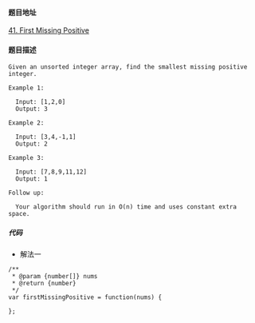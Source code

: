#### 题目地址
[41. First Missing Positive](https://leetcode.com/problems/first-missing-positive/)
#### 题目描述
```
Given an unsorted integer array, find the smallest missing positive integer.

Example 1:

  Input: [1,2,0]
  Output: 3

Example 2:

  Input: [3,4,-1,1]
  Output: 2

Example 3:

  Input: [7,8,9,11,12]
  Output: 1

Follow up:

  Your algorithm should run in O(n) time and uses constant extra space.
```

##### 代码

- 解法一
```
/**
 * @param {number[]} nums
 * @return {number}
 */
var firstMissingPositive = function(nums) {
    
};
```
